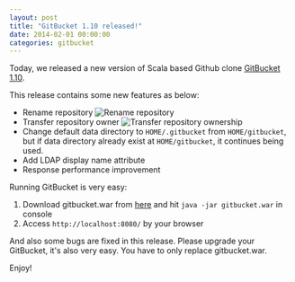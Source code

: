 ```yaml
---
layout: post
title: "GitBucket 1.10 released!"
date: 2014-02-01 00:00:00
categories: gitbucket
---
```

Today, we released a new version of Scala based Github clone [GitBucket 1.10](https://github.com/takezoe/gitbucket/releases/tag/1.10).

This release contains some new features as below:

- Rename repository
  ![Rename repository]({{site.baseurl}}/images/gitbucket-1.10/gitbucket_rename_repos.png)
- Transfer repository owner
  ![Transfer repository ownership]({{site.baseurl}}/images/gitbucket-1.10/gitbucket_transfer_owner.png)
- Change default data directory to `HOME/.gitbucket` from `HOME/gitbucket`, but if data directory already exist at `HOME/gitbucket`, it continues being used.
- Add LDAP display name attribute
- Response performance improvement

Running GitBucket is very easy:

1. Download gitbucket.war from [here](https://github.com/takezoe/gitbucket/releases/tag/1.10) and hit `java -jar gitbucket.war` in console
2. Access `http://localhost:8080/` by your browser

And also some bugs are fixed in this release. Please upgrade your GitBucket, it's also very easy. You have to only replace gitbucket.war.

Enjoy!
